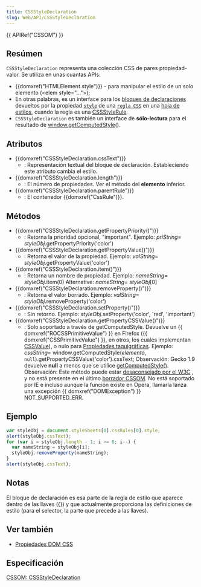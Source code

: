 ```yaml
---
title: CSSStyleDeclaration
slug: Web/API/CSSStyleDeclaration
---
```


{{ APIRef("CSSOM") }}

## Resúmen

`CSSStyleDeclaration` representa una colección CSS de pares propiedad-valor. Se utiliza en unas cuantas APIs:

- {{domxref("HTMLElement.style")}} - para manipular el estilo de un solo elemento (\<elem style="...">);
- En otras palabras, es un interface para los [bloques de declaraciones](https://www.w3.org/TR/1998/REC-CSS2-19980512/syndata.html#block) devueltos por la propiedad [`style`](/es/docs/Web/API/CSSStyleRule/style) de una [`regla CSS`](/es/docs/Web/API/CSSRule) en una [hoja de estilos](/es/docs/Web/API/StyleSheet), cuando la regla es una [CSSStyleRule](/es/docs/Web/API/CSSRule#cssstylerule).
- `CSSStyleDeclaration` es también un interface de **sólo-lectura** para el resultado de [window.getComputedStyle](/es/docs/Web/API/Window/getComputedStyle)().

## Atributos

- {{domxref("CSSStyleDeclaration.cssText")}}
  - : Representación textual del bloque de declaración. Estableciendo este atributo cambia el estilo.
- {{domxref("CSSStyleDeclaration.length")}}
  - : El número de propiedades. Ver el método del **elemento** inferior.
- {{domxref("CSSStyleDeclaration.parentRule")}}
  - : El contenedor {{domxref("CssRule")}}.

## Métodos

- {{domxref("CSSStyleDeclaration.getPropertyPriority()")}}
  - : Retorna la prioridad opcional, "important". Ejemplo: _priString_= _styleObj_.getPropertyPriority('color')
- {{domxref("CSSStyleDeclaration.getPropertyValue()")}}
  - : Retorna el valor de la propiedad. Ejemplo: _valString_= _styleObj_.getPropertyValue('color')
- {{domxref("CSSStyleDeclaration.item()")}}
  - : Retorna un nombre de propiedad. Ejemplo: _nameString_= _styleObj_.item(0) Alternative: _nameString_= _styleObj_\[0]
- {{domxref("CSSStyleDeclaration.removeProperty()")}}
  - : Retorna el valor borrado. Ejemplo: _valString_= _styleObj_.removeProperty('color')
- {{domxref("CSSStyleDeclaration.setProperty()")}}
  - : Sin retorno. Ejemplo: _styleObj_.setProperty('color', 'red', 'important')
- {{domxref("CSSStyleDeclaration.getPropertyCSSValue()")}}
  - : Solo soportado a través de getComputedStyle. Devuelve un {{ domxref("ROCSSPrimitiveValue") }} en Firefox ({{ domxref("CSSPrimitiveValue") }}, en otros, los cuales implementan [CSSValue](https://www.w3.org/TR/DOM-Level-2-Style/css.html#CSS-CSSValue)), o nulo para [Propiedades taquigráficas](/es/docs/Web/CSS/Shorthand_properties). Ejemplo: _cssString_= window\.getComputedStyle(_elemento_, `null`).getPropertyCSSValue('color').cssText;
    Observación: Gecko 1.9 devuelve **null** a menos que se utilice [getComputedStyle()](/es/docs/Web/API/Window/getComputedStyle).
    Observación: Este método puede estar [desaconsejado por el W3C](https://lists.w3.org/Archives/Public/www-style/2003Oct/0347.html) , y no está presente en el último [borrador CSSOM](https://dev.w3.org/csswg/cssom/#cssstyledeclaration). No está soportado por IE e incluso aunque la función existe en Opera, llamarla lanza una excepción {{ domxref("DOMException") }} NOT_SUPPORTED_ERR.

## Ejemplo

```js
var styleObj = document.styleSheets[0].cssRules[0].style;
alert(styleObj.cssText);
for (var i = styleObj.length - 1; i >= 0; i--) {
  var nameString = styleObj[i];
  styleObj.removeProperty(nameString);
}
alert(styleObj.cssText);
```

## Notas

El bloque de declaración es esa parte de la regla de estilo que aparece dentro de las llaves ({}) y que actualmente proporciona las definiciones de estilo (para el selector, la parte que precede a las llaves).

## Ver también

- [Propiedades DOM CSS](/es/docs/orphaned/Web/CSS/CSS_Properties_Reference)

## Especificación

[CSSOM: CSSStyleDeclaration](https://dev.w3.org/csswg/cssom/#the-cssstyledeclaration-interface)
